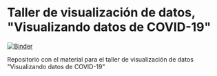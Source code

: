 # Taller de visualización de datos, "Visualizando datos de COVID-19"

[![Binder](https://mybinder.org/badge_logo.svg)](https://mybinder.org/v2/gh/irvingfisica/taller01/master)


Repositorio con el material para el taller de visualización de datos "Visualizando datos de COVID-19"
